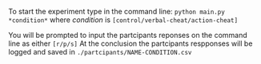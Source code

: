 To start the experiment type in the command line: ```python main.py *condition*``` where *condition* is `[control/verbal-cheat/action-cheat]` 

You will be prompted to input the partcipants reponses on the command line as either `[r/p/s]`
At the conclusion the partcipants respponses will be logged and saved in ```./partcipants/NAME-CONDITION.csv```